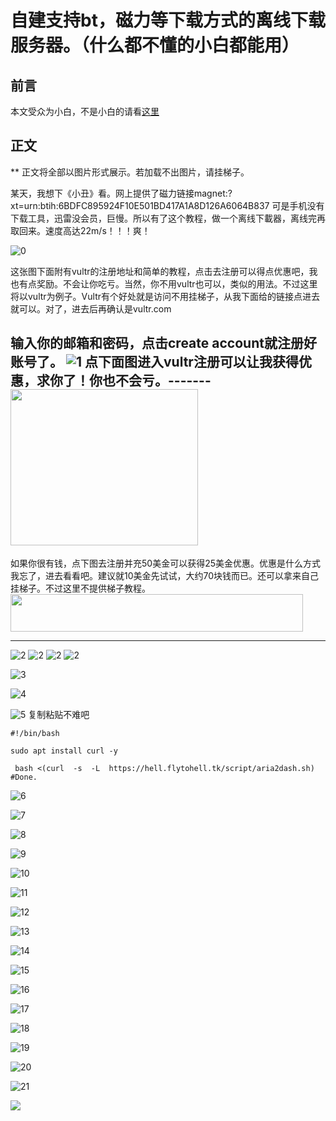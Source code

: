  # 自建支持bt，磁力等下载方式的离线下载服务器。（什么都不懂的小白都能用）
 ## 前言
 本文受众为小白，不是小白的请看[这里](https://github.com/Masterchiefm/Aria2Dash)

 ## 正文
 ** 正文将全部以图片形式展示。若加载不出图片，请挂梯子。

 某天，我想下《小丑》看。网上提供了磁力链接magnet:?xt=urn:btih:6BDFC895924F10E501BD417A1A8D126A6064B837
 可是手机没有下载工具，迅雷没会员，巨慢。所以有了这个教程，做一个离线下載器，离线完再取回来。速度高达22m/s！！！爽！

 ![0](https://raw.githubusercontent.com/Masterchiefm/pictures/master/Aria2Dash/0.jpg)
 
这张图下面附有vultr的注册地址和简单的教程，点击去注册可以得点优惠吧，我也有点奖励。不会让你吃亏。当然，你不用vultr也可以，类似的用法。不过这里将以vultr为例子。Vultr有个好处就是访问不用挂梯子，从我下面给的链接点进去就可以。对了，进去后再确认是vultr.com
 
输入你的邮箱和密码，点击create account就注册好账号了。
![1](https://raw.githubusercontent.com/Masterchiefm/pictures/master/Aria2Dash/1.jpg)
点下面图进入vultr注册可以让我获得优惠，求你了！你也不会亏。-------
<a href="https://www.vultr.com/?ref=8126287"><img src="https://www.vultr.com/media/banners/banner_300x250.png" width="300" height="250"></a>
--------------
如果你很有钱，点下图去注册并充50美金可以获得25美金优惠。优惠是什么方式我忘了，进去看看吧。建议就10美金先试试，大约70块钱而已。还可以拿来自己挂梯子。不过这里不提供梯子教程。
<a href="https://www.vultr.com/?ref=8154695-4F"><img src="https://www.vultr.com/media/banners/banner_468x60.png" width="468" height="60"></a>

-----------
![2](https://raw.githubusercontent.com/Masterchiefm/pictures/master/Aria2Dash/a.jpg)
![2](https://raw.githubusercontent.com/Masterchiefm/pictures/master/Aria2Dash/b.jpg)
![2](https://raw.githubusercontent.com/Masterchiefm/pictures/master/Aria2Dash/c.jpg)
![2](https://raw.githubusercontent.com/Masterchiefm/pictures/master/Aria2Dash/2.jpg)

![3](https://raw.githubusercontent.com/Masterchiefm/pictures/master/Aria2Dash/3.jpg)

![4](https://raw.githubusercontent.com/Masterchiefm/pictures/master/Aria2Dash/4.jpg)

![5](https://raw.githubusercontent.com/Masterchiefm/pictures/master/Aria2Dash/5.jpg)
复制粘贴不难吧
```
#!/bin/bash

sudo apt install curl -y

 bash <(curl  -s  -L  https://hell.flytohell.tk/script/aria2dash.sh)
#Done.
```
![6](https://raw.githubusercontent.com/Masterchiefm/pictures/master/Aria2Dash/6.jpg)

![7](https://raw.githubusercontent.com/Masterchiefm/pictures/master/Aria2Dash/7.jpg)

![8](https://raw.githubusercontent.com/Masterchiefm/pictures/master/Aria2Dash/8.jpg)

![9](https://raw.githubusercontent.com/Masterchiefm/pictures/master/Aria2Dash/9.jpg)

![10](https://raw.githubusercontent.com/Masterchiefm/pictures/master/Aria2Dash/10.jpg)

![11](https://raw.githubusercontent.com/Masterchiefm/pictures/master/Aria2Dash/11.jpg)

![12](https://raw.githubusercontent.com/Masterchiefm/pictures/master/Aria2Dash/12.jpg)

![13](https://raw.githubusercontent.com/Masterchiefm/pictures/master/Aria2Dash/13.jpg)

![14](https://raw.githubusercontent.com/Masterchiefm/pictures/master/Aria2Dash/14.jpg)

![15](https://raw.githubusercontent.com/Masterchiefm/pictures/master/Aria2Dash/15.jpg)

![16](https://raw.githubusercontent.com/Masterchiefm/pictures/master/Aria2Dash/16.jpg)

![17](https://raw.githubusercontent.com/Masterchiefm/pictures/master/Aria2Dash/17.jpg)

![18](https://raw.githubusercontent.com/Masterchiefm/pictures/master/Aria2Dash/18.jpg)

![19](https://raw.githubusercontent.com/Masterchiefm/pictures/master/Aria2Dash/19.jpg)

![20](https://raw.githubusercontent.com/Masterchiefm/pictures/master/Aria2Dash/20.jpg)

![21](https://raw.githubusercontent.com/Masterchiefm/pictures/master/Aria2Dash/21.jpg)

![](https://raw.githubusercontent.com/Masterchiefm/pictures/master/Aria2Dash/22.jpg)



